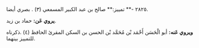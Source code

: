٢٨٢٥ -** تمييز:** صالح بن عبد الكبير المسمعي (٣) . بصري أيضا.

**يروي عَن:** حماد بن زيد.

**ويروي عَنه:** أبو الْحَسَن أَحْمَد بْن مُحَمَّد بْن الحسن بن السكن المقرئ الحافظ (٤) .ذكرناه للتمييز بينهما.